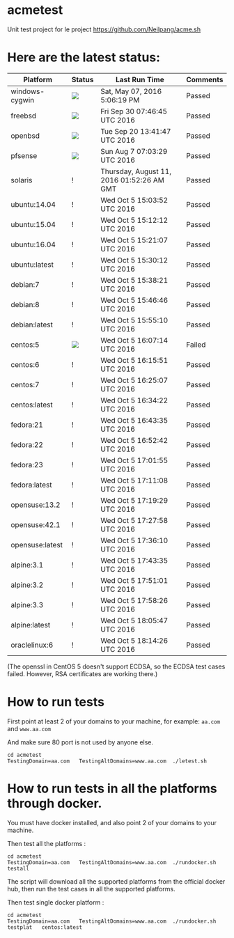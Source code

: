 # acmetest
Unit test project for le project https://github.com/Neilpang/acme.sh



# Here are the latest status:

| Platform | Status| Last Run Time| Comments|
-----------|-------|--------------|---------|
|windows-cygwin| ![](https://cdn.rawgit.com/Neilpang/letest/master/status/windows-cygwin.svg?1462640779)| Sat, May 07, 2016  5:06:19 PM| Passed |
|freebsd| ![](https://cdn.rawgit.com/Neilpang/letest/master/status/freebsd.svg?1475221605)| Fri Sep 30 07:46:45 UTC 2016| Passed |
|openbsd| ![](https://cdn.rawgit.com/Neilpang/letest/master/status/openbsd.svg?1474378907)| Tue Sep 20 13:41:47 UTC 2016| Passed |
|pfsense| ![](https://cdn.rawgit.com/Neilpang/letest/master/status/pfsense.svg?1470553409)| Sun Aug  7 07:03:29 UTC 2016| Passed |
|solaris| \![](https://cdn.rawgit.com/Neilpang/letest/master/status/solaris.svg?1470880346)| Thursday, August 11, 2016 01:52:26 AM GMT| Passed |
|ubuntu:14.04| \![](https://cdn.rawgit.com/Neilpang/letest/master/status/ubuntu-14.04.svg?1475679832)| Wed Oct  5 15:03:52 UTC 2016| Passed |
|ubuntu:15.04| \![](https://cdn.rawgit.com/Neilpang/letest/master/status/ubuntu-15.04.svg?1475680332)| Wed Oct  5 15:12:12 UTC 2016| Passed |
|ubuntu:16.04| \![](https://cdn.rawgit.com/Neilpang/letest/master/status/ubuntu-16.04.svg?1475680867)| Wed Oct  5 15:21:07 UTC 2016| Passed |
|ubuntu:latest| \![](https://cdn.rawgit.com/Neilpang/letest/master/status/ubuntu-latest.svg?1475681412)| Wed Oct  5 15:30:12 UTC 2016| Passed |
|debian:7| \![](https://cdn.rawgit.com/Neilpang/letest/master/status/debian-7.svg?1475681901)| Wed Oct  5 15:38:21 UTC 2016| Passed |
|debian:8| \![](https://cdn.rawgit.com/Neilpang/letest/master/status/debian-8.svg?1475682406)| Wed Oct  5 15:46:46 UTC 2016| Passed |
|debian:latest| \![](https://cdn.rawgit.com/Neilpang/letest/master/status/debian-latest.svg?1475682910)| Wed Oct  5 15:55:10 UTC 2016| Passed |
|centos:5| ![](https://cdn.rawgit.com/Neilpang/letest/master/status/centos-5.svg?1475683634)| Wed Oct  5 16:07:14 UTC 2016| Failed |
|centos:6| \![](https://cdn.rawgit.com/Neilpang/letest/master/status/centos-6.svg?1475684151)| Wed Oct  5 16:15:51 UTC 2016| Passed |
|centos:7| \![](https://cdn.rawgit.com/Neilpang/letest/master/status/centos-7.svg?1475684707)| Wed Oct  5 16:25:07 UTC 2016| Passed |
|centos:latest| \![](https://cdn.rawgit.com/Neilpang/letest/master/status/centos-latest.svg?1475685262)| Wed Oct  5 16:34:22 UTC 2016| Passed |
|fedora:21| \![](https://cdn.rawgit.com/Neilpang/letest/master/status/fedora-21.svg?1475685815)| Wed Oct  5 16:43:35 UTC 2016| Passed |
|fedora:22| \![](https://cdn.rawgit.com/Neilpang/letest/master/status/fedora-22.svg?1475686362)| Wed Oct  5 16:52:42 UTC 2016| Passed |
|fedora:23| \![](https://cdn.rawgit.com/Neilpang/letest/master/status/fedora-23.svg?1475686915)| Wed Oct  5 17:01:55 UTC 2016| Passed |
|fedora:latest| \![](https://cdn.rawgit.com/Neilpang/letest/master/status/fedora-latest.svg?1475687468)| Wed Oct  5 17:11:08 UTC 2016| Passed |
|opensuse:13.2| \![](https://cdn.rawgit.com/Neilpang/letest/master/status/opensuse-13.2.svg?1475687969)| Wed Oct  5 17:19:29 UTC 2016| Passed |
|opensuse:42.1| \![](https://cdn.rawgit.com/Neilpang/letest/master/status/opensuse-42.1.svg?1475688478)| Wed Oct  5 17:27:58 UTC 2016| Passed |
|opensuse:latest| \![](https://cdn.rawgit.com/Neilpang/letest/master/status/opensuse-latest.svg?1475688970)| Wed Oct  5 17:36:10 UTC 2016| Passed |
|alpine:3.1| \![](https://cdn.rawgit.com/Neilpang/letest/master/status/alpine-3.1.svg?1475689415)| Wed Oct  5 17:43:35 UTC 2016| Passed |
|alpine:3.2| \![](https://cdn.rawgit.com/Neilpang/letest/master/status/alpine-3.2.svg?1475689861)| Wed Oct  5 17:51:01 UTC 2016| Passed |
|alpine:3.3| \![](https://cdn.rawgit.com/Neilpang/letest/master/status/alpine-3.3.svg?1475690306)| Wed Oct  5 17:58:26 UTC 2016| Passed |
|alpine:latest| \![](https://cdn.rawgit.com/Neilpang/letest/master/status/alpine-latest.svg?1475690747)| Wed Oct  5 18:05:47 UTC 2016| Passed |
|oraclelinux:6| \![](https://cdn.rawgit.com/Neilpang/letest/master/status/oraclelinux-6.svg?1475691266)| Wed Oct  5 18:14:26 UTC 2016| Passed |
(The openssl in CentOS 5 doesn't support ECDSA, so the ECDSA test cases failed. However, RSA certificates are working there.)

# How to run tests

First point at least 2 of your domains to your machine, 
for example: `aa.com` and `www.aa.com`

And make sure 80 port is not used by anyone else.

```
cd acmetest
TestingDomain=aa.com   TestingAltDomains=www.aa.com  ./letest.sh
```

# How to run tests in all the platforms through docker.

You must have docker installed, and also point 2 of your domains to your machine.

Then test all the platforms :

```
cd acmetest
TestingDomain=aa.com   TestingAltDomains=www.aa.com  ./rundocker.sh  testall
```

The script will download all the supported platforms from the official docker hub, then run the test cases in all the supported platforms.

Then test single docker platform :

```
cd acmetest
TestingDomain=aa.com   TestingAltDomains=www.aa.com  ./rundocker.sh  testplat   centos:latest
```









